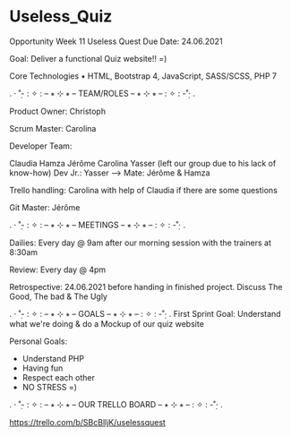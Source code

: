 # Useless_Quiz

Opportunity Week 11
Useless Quest
Due Date: 24.06.2021

Goal: Deliver a functional Quiz website!! =)

Core Technologies
• HTML, Bootstrap 4, JavaScript, SASS/SCSS, PHP 7

. ⋅ ˚̣- : ✧ : – ⭒ ⊹ ⭒ – TEAM/ROLES – ⭒ ⊹ ⭒ – : ✧ : -˚̣⋅ .

Product Owner: Christoph

Scrum Master: Carolina

Developer Team:

Claudia
Hamza
Jérôme
Carolina
Yasser (left our group due to his lack of know-how)
Dev Jr.: Yasser --> Mate: Jérôme & Hamza

Trello handling: Carolina with help of Claudia if there are some questions

Git Master: Jérôme

. ⋅ ˚̣- : ✧ : – ⭒ ⊹ ⭒ – MEETINGS – ⭒ ⊹ ⭒ – : ✧ : -˚̣⋅ .

Dailies: Every day @ 9am after our morning session with the trainers at 8:30am

Review: Every day @ 4pm

Retrospective: 24.06.2021 before handing in finished project. Discuss The Good, The bad & The Ugly

. ⋅ ˚̣- : ✧ : – ⭒ ⊹ ⭒ – GOALS – ⭒ ⊹ ⭒ – : ✧ : -˚̣⋅ .
First Sprint Goal: Understand what we're doing & do a Mockup of our quiz website

Personal Goals:
- Understand PHP
- Having fun
- Respect each other
- NO STRESS =)

. ⋅ ˚̣- : ✧ : – ⭒ ⊹ ⭒ – OUR TRELLO BOARD – ⭒ ⊹ ⭒ – : ✧ : -˚̣⋅ .

https://trello.com/b/SBcBlljK/uselessquest

